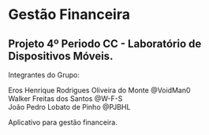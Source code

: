 # Gestão Financeira

## Projeto 4º Periodo CC - Laboratório de Dispositivos Móveis.

Integrantes do Grupo:

Eros Henrique Rodrigues Oliveira do Monte @VoidMan0 \
Walker Freitas dos Santos @W-F-S \
João Pedro Lobato de Pinho @PJBHL

Aplicativo para gestão financeira.
